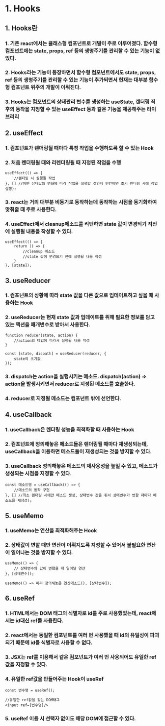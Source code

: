 # 1. Hooks
## 1. Hooks란
### 1. 기존 react에서는 클래스형 컴포넌트로 개발이 주로 이루어졌다. 함수형 컴포넌트에는 state, props, ref 등의 생명주기를 관리할 수 있는 기능이 없었다.
### 2. Hooks라는 기능이 등장하면서 함수형 컴포넌트에서도 state, props, ref 등의 생명주기를 관리할 수 있는 기능이 추가되면서 현재는 대부분 함수형 컴포넌트 위주의 개발이 이뤄진다.
### 3. Hooks는 컴포넌트의 상태관리 변수를 생성하는 useState, 렌더링 직후의 동작을 지정할 수 있는 useEffect 등과 같은 기능을 제공해주는 라이브러리

## 2. useEffect
### 1. 컴포넌트가 렌더링될 때마다 특정 작업을 수행하도록 할 수 있는 Hook
### 2. 처음 렌더링될 때와 리렌더링될 때 지정된 작업을 수행
```
useEffect(() => {
    //렌더링 시 실행될 작업
}, [] //어떤 상태값의 변화에 따라 작업을 실행할 것인지 빈칸이면 초기 렌더링 시에 작업 실행);
```

### 3. react는 거의 대부분 비동기로 동작하는데 동작하는 시점을 동기화하여 맞춰줄 때 주로 사용한다.
### 4. useEffect에서 cleanup메소드를 리턴하면 state 값이 변경되기 직전에 실행될 내용을 작성할 수 있다.
```
useEffect(() => {
    return () => {
        //cleanup 메소드
        //state 값이 변경되기 전에 실행될 내용 작성
    } 
}, [state]);
```

## 3. useReducer
### 1. 컴포넌트의 상황에 따라 state 값을 다른 값으로 업데이트하고 싶을 때 사용하는 Hook
### 2. useReducer는 현재 state 값과 업데이트를 위해 필요한 정보를 담고 있는 액션을 매개변수로 받아서 사용한다.
```
function reducer(state, action) {
    //action의 타입에 따라서 실행될 내용 작성
}

const [state, dispath] = useReducer(reducer, {
    state의 초기값
});
```
### 3. dispatch는 action을 실행시키는 메소드. dispatch(action) => action을 발생시키면서 reducer로 지정된 메소드를 호출한다.
### 4. reducer로 지정될 메소드는 컴포넌트 밖에 선언한다.

## 4. useCallback
### 1. useCallback은 렌더링 성능을 최적화할 때 사용하는 Hook
### 2. 컴포넌트에 정의해놓은 메소드들은 렌더링될 때마다 재생성되는데, useCallback을 이용하면 메소드들이 재생성되는 것을 방지할 수 있다.
### 3. useCallback 정의해놓은 메소드의 재사용성을 높일 수 있고, 메소드가 생성되는 시점을 지정할 수 있다.
```
const 메소드명 = useCallback(() => {
    //메소드의 동작 구현
}, [] //최초 렌더링 시에만 메소드 생성, 상태변수 값을 줘서 상태변수가 변할 때마다 메소드를 재생성);
```

## 5. useMemo
### 1. useMemo는 연산을 최적화해주는 Hook
### 2. 상태값이 변할 때만 연산이 이뤄지도록 지정할 수 있어서 불필요한 연산이 일어나는 것을 방지할 수 있다.
```
useMemo(() => {
    // 상태변수의 값이 변했을 때 일어날 연산
}, [상태변수]);

useMemo(() => 미리 정의해놓은 연산메소드(), [상태변수]);

```

## 6. useRef
### 1. HTML에서는 DOM 태그의 식별자로 id를 주로 사용했었는데, react에서는 id대신 ref를 사용한다.
### 2. react에서는 동일한 컴포넌트를 여러 번 사용했을 때 id의 유일성이 파괴되기 때문에 id를 식별자로 사용할 수 없다.
### 3. JSX는 ref를 이용해서 같은 컴포넌트가 여러 번 사용되어도 유일한 ref값을 지정할 수 있다.
### 4. 유일한 ref값을 만들어주는 Hook이 useRef
```
const 변수명 = useRef();

//유일한 ref값을 갖는 DOM태그
<input ref={변수명}/>
```
### 5. useRef 이용 시 선택자 없이도 해당 DOM에 접근할 수 있다.